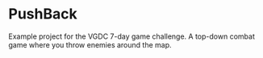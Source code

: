# PushBack
Example project for the VGDC 7-day game challenge. A top-down combat game where you throw enemies around the map.
